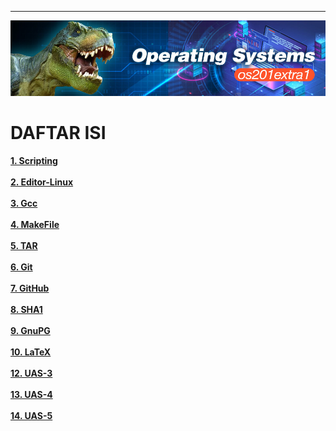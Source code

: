 ---
![Header](header.jpg)

# DAFTAR ISI

[**1. Scripting**](index.md) <br><br>
[**2. Editor-Linux**](index.md#editorlinux)  <br><br>
[**3. Gcc**](index.md#gcc) <br><br>
[**4. MakeFile**](index.md#makefile) <br><br>
[**5. TAR**](index.md#tar) <br><br>
[**6. Git**](index.md#git) <br><br>
[**7. GitHub**](index.md#github) <br><br>
[**8. SHA1**](index.md#sha1) <br><br>
[**9. GnuPG**](index.md#gnupg) <br><br>
[**10. LaTeX**](index.md#latex) <br><br>
[**12. UAS-3**](uas3.md) <br><br>
[**13. UAS-4**](uas4.md) <br><br>
[**14. UAS-5**](uas5.md) <br><br>
